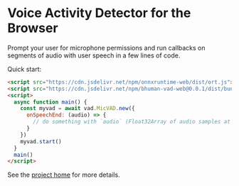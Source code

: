 # Voice Activity Detector for the Browser

Prompt your user for microphone permissions and run callbacks on segments of audio with user speech in a few lines of code.

Quick start:
```html
<script src="https://cdn.jsdelivr.net/npm/onnxruntime-web/dist/ort.js"></script>
<script src="https://cdn.jsdelivr.net/npm/bhuman-vad-web@0.0.1/dist/bundle.min.js"></script>
<script>
  async function main() {
    const myvad = await vad.MicVAD.new({
      onSpeechEnd: (audio) => {
        // do something with `audio` (Float32Array of audio samples at sample rate 16000)...
      }
    })
    myvad.start()
  }
  main()
</script>
```

See the [project home](https://github.com/ricky0123/vad) for more details.
